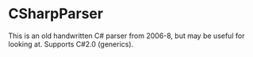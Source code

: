 # CSharpParser
This is an old handwritten C# parser from 2006-8, but may be useful for looking at. Supports C#2.0 (generics).
